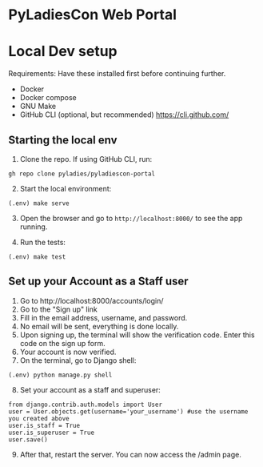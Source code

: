 # PyLadiesCon Web Portal

# Local Dev setup

Requirements: Have these installed first before continuing further.

- Docker
- Docker compose
- GNU Make
- GitHub CLI (optional, but recommended) https://cli.github.com/


## Starting the local env

1. Clone the repo. If using GitHub CLI, run:

```
gh repo clone pyladies/pyladiescon-portal
```

2. Start the local environment:

```
(.env) make serve
```

3. Open the browser and go to `http://localhost:8000/` to see the app running.

4. Run the tests:

```
(.env) make test
```

## Set up your Account as a Staff user

1. Go to http://localhost:8000/accounts/login/
2. Go to the "Sign up" link
3. Fill in the email address, username, and password.
4. No email will be sent, everything is done locally.
5. Upon signing up, the terminal will show the verification code. Enter this code on the sign up form.
6. Your account is now verified.
7. On the terminal, go to Django shell:

```
(.env) python manage.py shell
```
8. Set your account as a staff and superuser:

```
from django.contrib.auth.models import User
user = User.objects.get(username='your_username') #use the username you created above
user.is_staff = True
user.is_superuser = True
user.save()
```

9. After that, restart the server. You can now access the /admin page.

